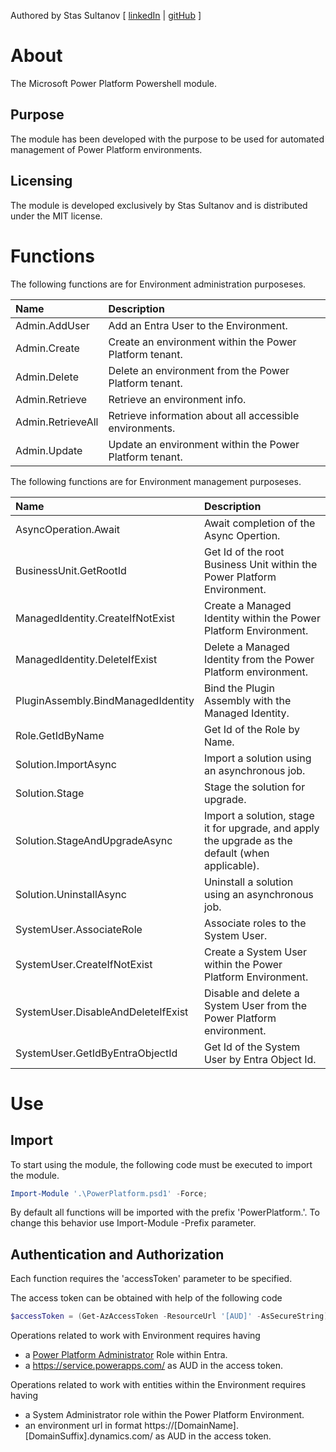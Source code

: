 Authored by Stas Sultanov [ [linkedIn](https://www.linkedin.com/in/stas-sultanov) | [gitHub](https://github.com/stas-sultanov) ]

# About

The Microsoft Power Platform Powershell module.

## Purpose

The module has been developed with the purpose to be used for automated management of Power Platform environments.

## Licensing

The module is developed exclusively by Stas Sultanov and is distributed under the MIT license.

# Functions


The following functions are for Environment administration purposeses.

| Name              | Description
| :---              | :---
| Admin.AddUser     | Add an Entra User to the Environment.
| Admin.Create      | Create an environment within the Power Platform tenant.
| Admin.Delete      | Delete an environment from the Power Platform tenant.
| Admin.Retrieve    | Retrieve an environment info.
| Admin.RetrieveAll | Retrieve information about all accessible environments.
| Admin.Update      | Update an environment within the Power Platform tenant.


The following functions are for Environment management purposeses.

| Name                               | Description
| :---                               | :---
| AsyncOperation.Await               | Await completion of the Async Opertion.
| BusinessUnit.GetRootId             | Get Id of the root Business Unit within the Power Platform Environment.
| ManagedIdentity.CreateIfNotExist   | Create a Managed Identity within the Power Platform Environment.
| ManagedIdentity.DeleteIfExist      | Delete a Managed Identity from the Power Platform environment.
| PluginAssembly.BindManagedIdentity | Bind the Plugin Assembly with the Managed Identity.
| Role.GetIdByName                   | Get Id of the Role by Name.
| Solution.ImportAsync               | Import a solution using an asynchronous job.
| Solution.Stage                     | Stage the solution for upgrade.
| Solution.StageAndUpgradeAsync      | Import a solution, stage it for upgrade, and apply the upgrade as the default (when applicable).
| Solution.UninstallAsync            | Uninstall a solution using an asynchronous job.
| SystemUser.AssociateRole           | Associate roles to the System User.
| SystemUser.CreateIfNotExist        | Create a System User within the Power Platform Environment.
| SystemUser.DisableAndDeleteIfExist | Disable and delete a System User from the Power Platform environment.
| SystemUser.GetIdByEntraObjectId    | Get Id of the System User by Entra Object Id.

# Use

## Import

To start using the module, the following code must be executed to import the module.

```powershell
Import-Module '.\PowerPlatform.psd1' -Force;
```

By default all functions will be imported with the prefix 'PowerPlatform.'.
To change this behavior use Import-Module -Prefix parameter.

## Authentication and Authorization

Each function requires the 'accessToken' parameter to be specified.


The access token can be obtained with help of the following code
```powershell
$accessToken = (Get-AzAccessToken -ResourceUrl '[AUD]' -AsSecureString).Token;
```


Operations related to work with Environment requires having
- a [Power Platform Administrator](https://learn.microsoft.com/entra/identity/role-based-access-control/permissions-reference#power-platform-administrator) Role within Entra.
- a https://service.powerapps.com/ as AUD in the access token.


Operations related to work with entities within the Environment requires having
- a System Administrator role within the Power Platform Environment.
- an environment url in format https://[DomainName].[DomainSuffix].dynamics.com/ as AUD in the access token.

